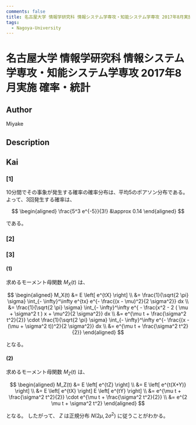 ```yaml
---
comments: false
title: 名古屋大学 情報学研究科 情報システム学専攻・知能システム学専攻 2017年8月実施 確率・統計
tags:
  - Nagoya-University
---
```

# 名古屋大学 情報学研究科 情報システム学専攻・知能システム学専攻 2017年8月実施 確率・統計

## **Author**
Miyake

## **Description**

## **Kai**
### \[1\]
10分間でその事象が発生する確率の確率分布は、平均5のポアソン分布である。
よって、3回発生する確率は、

$$
  \begin{aligned}
  \frac{5^3 e^{-5}}{3!}
  &\approx
  0.14
  \end{aligned}
$$

である。

### \[2\]

### \[3\]
#### (1)
求めるモーメント母関数 $M_X(t)$ は、

$$
\begin{aligned}
M_X(t)
&=
E \left[ e^{tX} \right]
\\
&=
\frac{1}{\sqrt{2 \pi} \sigma}
\int_{- \infty}^\infty e^{tx} e^{- \frac{(x - \mu)^2}{2 \sigma^2}} dx
\\
&=
\frac{1}{\sqrt{2 \pi} \sigma}
\int_{- \infty}^\infty
e^{ - \frac{x^2 - 2 ( \mu + \sigma^2 t ) x + \mu^2}{2 \sigma^2}}
dx
\\
&=
e^{\mu t + \frac{\sigma^2 t^2}{2}} \cdot
\frac{1}{\sqrt{2 \pi} \sigma}
\int_{- \infty}^\infty
e^{- \frac{(x - (\mu + \sigma^2 t))^2}{2 \sigma^2}} dx
\\
&=
e^{\mu t + \frac{\sigma^2 t^2}{2}}
\end{aligned}
$$

となる。

#### (2)
求めるモーメント母関数 $M_Z(t)$ は、

$$
\begin{aligned}
M_Z(t)
&=
E \left[ e^{tZ} \right]
\\
&=
E \left[ e^{t(X+Y)} \right]
\\
&=
E \left[ e^{tX} \right] E \left[ e^{tY} \right]
\\
&=
e^{\mu t + \frac{\sigma^2 t^2}{2}}
\cdot
e^{\mu t + \frac{\sigma^2 t^2}{2}}
\\
&=
e^{2 \mu t + \sigma^2 t^2}
\end{aligned}
$$

となる。
したがって、
$Z$ は正規分布 $N(2 \mu, 2 \sigma^2)$ に従うことがわかる。